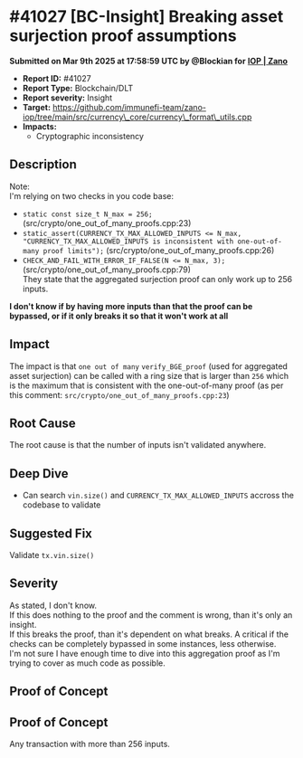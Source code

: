 # #41027 \[BC-Insight] Breaking asset surjection proof assumptions

**Submitted on Mar 9th 2025 at 17:58:59 UTC by @Blockian for** [**IOP | Zano**](https://immunefi.com/audit-competition/iop-zano)

* **Report ID:** #41027
* **Report Type:** Blockchain/DLT
* **Report severity:** Insight
* **Target:** https://github.com/immunefi-team/zano-iop/tree/main/src/currency\_core/currency\_format\_utils.cpp
* **Impacts:**
  * Cryptographic inconsistency

## Description

Note:\
I'm relying on two checks in you code base:

* `static const size_t N_max = 256;` (src/crypto/one\_out\_of\_many\_proofs.cpp:23)
* `static_assert(CURRENCY_TX_MAX_ALLOWED_INPUTS <= N_max, "CURRENCY_TX_MAX_ALLOWED_INPUTS is inconsistent with one-out-of-many proof limits");` (src/crypto/one\_out\_of\_many\_proofs.cpp:26)
* `CHECK_AND_FAIL_WITH_ERROR_IF_FALSE(N <= N_max, 3);` (src/crypto/one\_out\_of\_many\_proofs.cpp:79)\
  They state that the aggregated surjection proof can only work up to 256 inputs.

**I don't know if by having more inputs than that the proof can be bypassed, or if it only breaks it so that it won't work at all**

## Impact

The impact is that `one out of many` `verify_BGE_proof` (used for aggregated asset surjection) can be called with a ring size that is larger than `256` which is the maximum that is consistent with the one-out-of-many proof (as per this comment: `src/crypto/one_out_of_many_proofs.cpp:23`)

## Root Cause

The root cause is that the number of inputs isn't validated anywhere.

## Deep Dive

* Can search `vin.size()` and `CURRENCY_TX_MAX_ALLOWED_INPUTS` accross the codebase to validate

## Suggested Fix

Validate `tx.vin.size()`

## Severity

As stated, I don't know.\
If this does nothing to the proof and the comment is wrong, than it's only an insight.\
If this breaks the proof, than it's dependent on what breaks. A critical if the checks can be completely bypassed in some instances, less otherwise.\
I'm not sure I have enough time to dive into this aggregation proof as I'm trying to cover as much code as possible.

## Proof of Concept

## Proof of Concept

Any transaction with more than 256 inputs.
